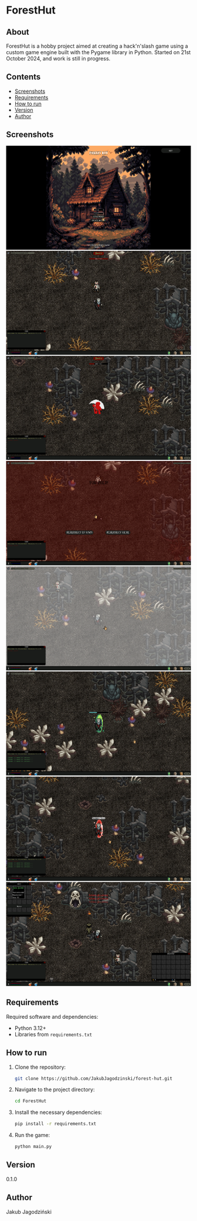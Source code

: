 # ForestHut

## About

ForestHut is a hobby project aimed at creating a hack'n'slash game using a custom game engine built with the Pygame
library in Python.
Started on 21st October 2024, and work is still in progress.

## Contents
- [Screenshots](#screenshots)
- [Requirements](#requirements)
- [How to run](#how-to-run)
- [Version](#version)
- [Author](#author)

## Screenshots

![Login screen](screenshots/login.png)
![Chase](screenshots/chase.png)
![Fight](screenshots/fight.png)
![Death](screenshots/death.png)
![After death](screenshots/after_death.png)
![Portal cast](screenshots/portal_cast.png)
![Portal after cast](screenshots/portal_after_cast.png)
![Vendor](screenshots/vendor.png)

## Requirements

Required software and dependencies:

- Python 3.12+
- Libraries from `requirements.txt`

## How to run

1. Clone the repository:
   ```bash
   git clone https://github.com/JakubJagodzinski/forest-hut.git
   ```
2. Navigate to the project directory:
   ```bash
   cd ForestHut
   ``` 
3. Install the necessary dependencies:
   ```bash
   pip install -r requirements.txt
   ```
4. Run the game:
   ```bash
   python main.py
   ```

## Version
0.1.0

## Author
Jakub Jagodziński
